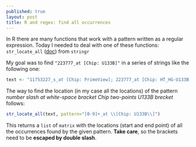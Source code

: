 ```yaml
---
published: true
layout: post
title: R and regex: find all occurrences
---
```


In R there are many functions that work with a pattern written as a regular expression. Today I needed to deal with one of these functions: `str_locate_all` ([doc](http://www.rdocumentation.org/packages/stringr/versions/1.1.0/topics/str_locate)) from `stringr`

My goal was to find `"223777_at [Chip: U133B]"` in a series of strings like the following one:

```R
text <- "11753227_s_at [Chip: PrimeView]; 223777_at [Chip: HT_HG-U133B]; 223777_PM_at [Chip: U133_Plus_PM]; 48336_at [Chip: U95B]; 223777_at [Chip: GeneProfilingArray]; g13477210_3p_at [Chip: U133_X3P]; MmugDNA.4759.1.S1_at [Chip: Rhesus]; 11753227_s_at [Chip: HG-U219]; ADXECADA.19261_s_at [Chip: Xcel]; ADXECRS.13279_at [Chip: Xcel]; ADXECRS.13279_x_at [Chip: Xcel]; 223777_at [Chip: U133B]; 223777_at [Chip: U133_Plus_2]; RC_T49570_at [Chip: Hu35KsubB]"
```

The way to find the location (in my case all the locations) of the pattern _number slash at white-space bracket Chip two-points U133B brecket_ follows:

```R
str_locate_all(text, pattern="[0-9]+_at \\[Chip: U133B\\]")
```

This returns a `list` of `matrix` with the locations (start and end point) of all the occurrences found by the given pattern. __Take care__, so the brackets need to be __escaped by double slash__.
